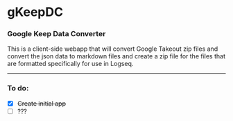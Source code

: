# gKeepDC

### Google Keep Data Converter

This is a client-side webapp that will convert Google Takeout zip files and convert the json data to markdown files and create a zip file for the files that are formatted specifically for use in Logseq.

---

<!-- <img src="public/alphaScreenshot2.png" width="250" /> -->

### To do:
- [x] ~~Create initial app~~
- [ ] ???